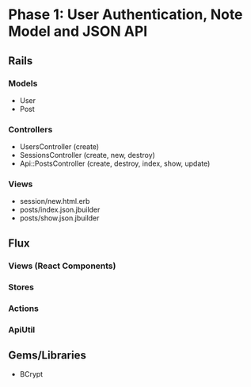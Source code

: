 # Phase 1: User Authentication, Note Model and JSON API

## Rails
### Models
* User
* Post

### Controllers
* UsersController (create)
* SessionsController (create, new, destroy)
* Api::PostsController (create, destroy, index, show, update)

### Views
* session/new.html.erb
* posts/index.json.jbuilder
* posts/show.json.jbuilder

## Flux
### Views (React Components)
### Stores
### Actions
### ApiUtil

## Gems/Libraries
* BCrypt

